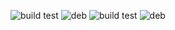 ![build test](https://buildbot.hippocampus-robotics.net/plugins/badges/hippo-full-colcon-amd64.svg?left_text=build%20amd64)
![deb](https://buildbot.hippocampus-robotics.net/plugins/badges/hippo-full-deb-amd64.svg?left_text=deb%20amd64)
![build test](https://buildbot.hippocampus-robotics.net/plugins/badges/hippo-full-colcon-arm64.svg?left_text=build%20arm64)
![deb](https://buildbot.hippocampus-robotics.net/plugins/badges/hippo-full-deb-arm64.svg?left_text=deb%20arm64)

